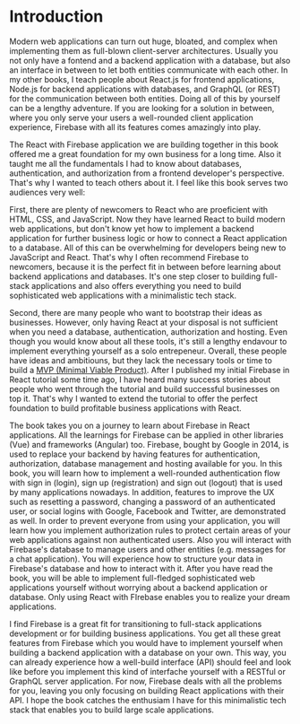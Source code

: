 # Introduction

Modern web applications can turn out huge, bloated, and complex when implementing them as full-blown client-server architectures. Usually you not only have a fontend and a backend application with a database, but also an interface in between to let both entities communicate with each other. In my other books, I teach people about React.js for frontend applications, Node.js for backend applications with databases, and GraphQL (or REST) for the communication between both entities. Doing all of this by yourself can be a lengthy adventure. If you are looking for a solution in between, where you only serve your users a well-rounded client application experience, Firebase with all its features comes amazingly into play.

The React with Firebase application we are building together in this book offered me a great foundation for my own business for a long time. Also it taught me all the fundamentals I had to know about databases, authentication, and authorization from a frontend developer's perspective. That's why I wanted to teach others about it. I feel like this book serves two audiences very well:

First, there are plenty of newcomers to React who are proeficient with HTML, CSS, and JavaScript. Now they have learned React to build modern web applications, but don't know yet how to implement a backend application for further business logic or how to connect a React application to a database. All of this can be overwhelming for developers being new to JavaScript and React. That's why I often recommend Firebase to newcomers, because it is the perfect fit in between before learning about backend applications and databases. It's one step closer to building full-stack applications and also offers everything you need to build sophisticated web applications with a minimalistic tech stack.

Second, there are many people who want to bootstrap their ideas as businesses. However, only having React at your disposal is not sufficient when you need a database, authentication, authorization and hosting. Even though you would know about all these tools, it's still a lengthy endavour to implement everything yourself as a solo entrepeneur. Overall, these people have ideas and ambitiouns, but they lack the necessary tools or time to build a [MVP (Minimal Viable Product)](https://en.wikipedia.org/wiki/Minimum_viable_product). After I published my initial Firebase in React tutorial some time ago, I have heard many success stories about people who went through the tutorial and build successful businesses on top it. That's why I wanted to extend the tutorial to offer the perfect foundation to build profitable business applications with React.

The book takes you on a journey to learn about Firebase in React applications. All the learnings for Firebase can be applied in other libraries (Vue) and frameworks (Angular) too. Firebase, bought by Google in 2014, is used to replace your backend by having features for authentication, authorization, database management and hosting available for you. In this book, you will learn how to implement a well-rounded authentication flow with sign in (login), sign up (registration) and sign out (logout) that is used by many applications nowadays. In addition, features to improve the UX such as resetting a password, changing a password of an authenticated user, or social logins with Google, Facebook and Twitter, are demonstrated as well. In order to prevent everyone from using your application, you will learn how you implement authorization rules to protect certain areas of your web applications against non authenticated users. Also you will interact with Firebase's database to manage users and other entities (e.g. messages for a chat application). You will experience how to structure your data in Firebase's database and how to interact with it. After you have read the book, you will be able to implement full-fledged sophisticated web applications yourself without worrying about a backend application or database. Only using React with FIrebase enables you to realize your dream applications.

I find Firebase is a great fit for transitioning to full-stack applications development or for building business applications. You get all these great features from Firebase which you would have to implement yourself when building a backend application with a database on your own. This way, you can already experience how a well-build interface (API) should feel and look like before you implement this kind of interfache yourself with a RESTful or GraphQL server application. For now, Firebase deals with all the problems for you, leaving you only focusing on building React applications with their API. I hope the book catches the enthusiam I have for this minimalistic tech stack that enables you to build large scale applications.
